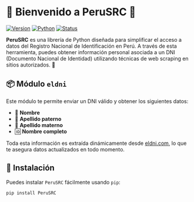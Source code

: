 # 🎉 Bienvenido a **PeruSRC** 🚀

[![Version](https://img.shields.io/badge/version-0.0.1-blue)](https://github.com/perusrc) [![Python](https://img.shields.io/badge/python-3.7%2B-green)](https://python.org) [![Status](https://img.shields.io/badge/status-active-success)](https://eldni.com)

**PeruSRC** es una librería de Python diseñada para simplificar el acceso a datos del Registro Nacional de Identificación en Perú. A través de esta herramienta, puedes obtener información personal asociada a un DNI (Documento Nacional de Identidad) utilizando técnicas de web scraping en sitios autorizados. 🧾

## 📦 **Módulo `eldni`**

Este módulo te permite enviar un DNI válido y obtener los siguientes datos:

- 👤 **Nombre**
- 🧔 **Apellido paterno**
- 👩 **Apellido materno**
- 🆔 **Nombre completo**

Toda esta información es extraída dinámicamente desde [eldni.com](https://eldni.com/), lo que te asegura datos actualizados en todo momento.

## 🚀 **Instalación**

Puedes instalar `PeruSRC` fácilmente usando `pip`:

```bash
pip install PeruSRC
